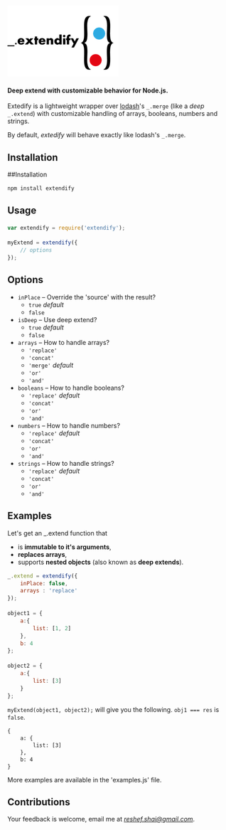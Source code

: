 ![Logo](/resources/img/logo.png)

#### Deep extend with customizable behavior for Node.js.

Extedify is a lightweight wrapper over [lodash](http://lodash.com)'s `_.merge` (like a *deep* `_.extend`) with customizable handling of arrays, booleans, numbers and strings.

By default, *extedify* will behave exactly like lodash's `_.merge`.


## Installation

##Installation
```javascript
npm install extendify
```

## Usage

```javascript
var extendify = require('extendify');

myExtend = extendify({
    // options
});
```


## Options

- `inPlace` – Override the 'source' with the result?
    - `true` *default*
    - `false`
- `isDeep` – Use deep extend?
    - `true` *default*
    - `false`
- `arrays` – How to handle arrays?
    - `'replace'`
    - `'concat'`
    - `'merge'` *default*
    - `'or'`
    - `'and'`
- `booleans` – How to handle booleans?
    - `'replace'` *default*
    - `'concat'`
    - `'or'`
    - `'and'`
- `numbers` – How to handle numbers?
    - `'replace'` *default*
    - `'concat'`
    - `'or'`
    - `'and'`
- `strings` – How to handle strings?
    - `'replace'` *default*
    - `'concat'`
    - `'or'`
    - `'and'`


## Examples

Let's get an _.extend function that
- is **immutable to it's arguments**,
- **replaces arrays**,
- supports **nested objects** (also known as **deep extends**).

```javascript
_.extend = extendify({
    inPlace: false,
    arrays : 'replace'
});

object1 = {
    a:{
        list: [1, 2]
    },
    b: 4
};

object2 = {
    a:{
        list: [3]
    }
};
```

`myExtend(object1, object2);` will give you the following. `obj1 === res` is `false`.

```
{
    a: {
        list: [3]
    },
    b: 4
}
```

More examples are available in the 'examples.js' file.


## Contributions

Your feedback is welcome, email me at [_reshef.shai@gmail.com_](mailto:reshef.shai@gmail.com).
